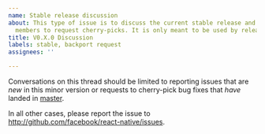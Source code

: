 ```yaml
---
name: Stable release discussion
about: This type of issue is to discuss the current stable release and for community
  members to request cherry-picks. It is only meant to be used by release maintainers.
title: V0.X.0 Discussion
labels: stable, backport request
assignees: ''

---
```


Conversations on this thread should be limited to reporting issues that are _new_ in this minor version or requests to cherry-pick bug fixes that _have_ landed in [master](https://github.com/facebook/react-native/commits/master).

In all other cases, please report the issue to http://github.com/facebook/react-native/issues.
